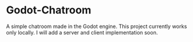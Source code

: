 # Godot-Chatroom
A simple chatroom made in the Godot engine. This project currently works only locally. I will add a server and client implementation soon.
